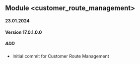 ## Module <customer_route_management>

#### 23.01.2024
#### Version 17.0.1.0.0
##### ADD
- Initial commit for Customer Route Management
